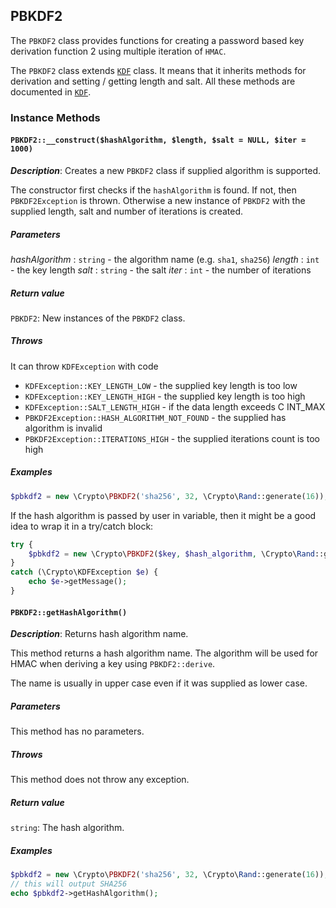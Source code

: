 ## PBKDF2

The `PBKDF2` class provides functions for creating a password based key derivation
function 2 using multiple iteration of `HMAC`.

The `PBKDF2` class extends [`KDF`](kdf.md) class. It means that it inherits methods
for derivation and setting / getting length and salt. All these methods are
documented in [`KDF`](kdf.md).

### Instance Methods

#### `PBKDF2::__construct($hashAlgorithm, $length, $salt = NULL, $iter = 1000)`

_**Description**_: Creates a new `PBKDF2` class if supplied algorithm is supported.

The constructor first checks if the `hashAlgorithm` is found. If not, then
`PBKDF2Exception` is thrown. Otherwise a new instance of `PBKDF2` with the supplied
length, salt and number of iterations is created.

##### *Parameters*

*hashAlgorithm* : `string` - the algorithm name (e.g. `sha1`, `sha256`)
*length* : `int` - the key length
*salt* : `string` - the salt
*iter* : `int` - the number of iterations

##### *Return value*

`PBKDF2`: New instances of the `PBKDF2` class.

##### *Throws*

It can throw `KDFException` with code

- `KDFException::KEY_LENGTH_LOW` - the supplied key length is too low
- `KDFException::KEY_LENGTH_HIGH` - the supplied key length is too high
- `KDFException::SALT_LENGTH_HIGH` - if the data length exceeds
C INT_MAX
- `PBKDF2Exception::HASH_ALGORITHM_NOT_FOUND` - the supplied has algorithm
is invalid
- `PBKDF2Exception::ITERATIONS_HIGH` - the supplied iterations count is too high

##### *Examples*

```php
$pbkdf2 = new \Crypto\PBKDF2('sha256', 32, \Crypto\Rand::generate(16));
```

If the hash algorithm is passed by user in variable, then it might be a good idea to
wrap it in a try/catch block:
```php
try {
    $pbkdf2 = new \Crypto\PBKDF2($key, $hash_algorithm, \Crypto\Rand::generate(16));
}
catch (\Crypto\KDFException $e) {
    echo $e->getMessage();
}
```

#### `PBKDF2::getHashAlgorithm()`

_**Description**_: Returns hash algorithm name.

This method returns a hash algorithm name. The algorithm will be used
for HMAC when deriving a key using `PBKDF2::derive`.

The name is usually in upper case even if it was supplied as lower case.

##### *Parameters*

This method has no parameters.

##### *Throws*

This method does not throw any exception.

##### *Return value*

`string`: The hash algorithm.

##### *Examples*

```php
$pbkdf2 = new \Crypto\PBKDF2('sha256', 32, \Crypto\Rand::generate(16));
// this will output SHA256
echo $pbkdf2->getHashAlgorithm();
```
